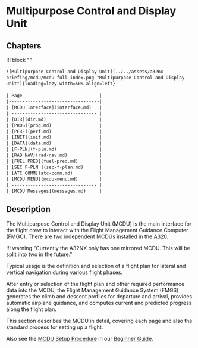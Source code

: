# Multipurpose Control and Display Unit

<link rel="stylesheet" href="/stylesheets/reported-issues.css">
<link rel="stylesheet" href="/stylesheets/admonitions.css">

## Chapters

!!! block ""

    ![Multipurpose Control and Display Unit](../../assets/a32nx-briefing/mcdu/mcdu-full-index.png "Multipurpose Control and Display Unit"){loading=lazy width=50% align=left}

    | Page                             | 
    |----------------------------------|
    | [MCDU Interface](interface.md)   | 
    | -------------------------------- |   
    | [DIR](dir.md)                    | 
    | [PROG](prog.md)                  | 
    | [PERF](perf.md)                  | 
    | [INIT](init.md)                  | 
    | [DATA](data.md)                  | 
    | [F-PLN](f-pln.md)                | 
    | [RAD NAV](rad-nav.md)            | 
    | [FUEL PRED](fuel-pred.md)        | 
    | [SEC F-PLN ](sec-f-plan.md)      | 
    | [ATC COMM](atc-comm.md)          | 
    | [MCDU MENU](mcdu-menu.md)        | 
    | -------------------------------- | 
    | [MCDU Messages](messages.md)     | 

## Description

The Multipurpose Control and Display Unit (MCDU) is the main interface for the flight crew to interact with the Flight Management Guidance Computer (FMGC). There are two 
independent MCDUs installed in the A320.

!!! warning "Currently the A32NX only has one mirrored MCDU. This will be split into two in the future."

Typical usage is the definition and selection of a flight plan for lateral and vertical navigation during various 
flight phases.

After entry or selection of the flight plan and other required performance data into the MCDU, the Flight Management Guidance System (FMGS) generates 
the climb and descent profiles for departure and arrival, provides automatic airplane guidance, and computes current 
and predicted progress along the flight plan.

This section describes the MCDU in detail, covering each page and also the standard process for setting up a flight.

Also see the [MCDU Setup Procedure](../../beginner-guide/preparing-mcdu.md) in our 
[Beginner Guide](../../beginner-guide/overview.md).





